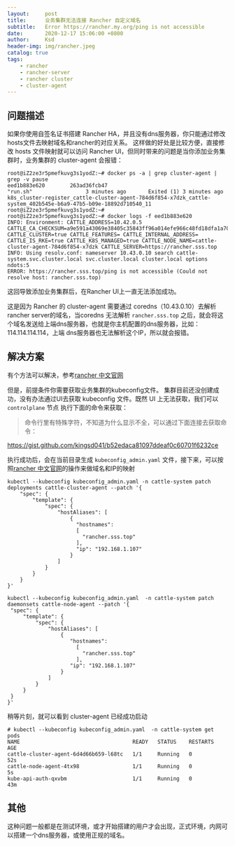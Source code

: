 ```yaml
---
layout:     post
title:      业务集群无法连接 Rancher 自定义域名
subtitle:   Error https://rancher.my.org/ping is not accessible
date:       2020-12-17 15:06:00 +0800
author:     Ksd
header-img: img/rancher.jpeg
catalog: true
tags:
    - rancher
    - rancher-server
    - rancher cluster
    - cluster-agent
---
```


## 问题描述

如果你使用自签名证书搭建 Rancher HA，并且没有dns服务器，你只能通过修改hosts文件去映射域名和rancher的对应关系。 这样做的好处是比较方便，直接修改 hosts 文件映射就可以访问 Rancher UI，但同时带来的问题是当你添加业务集群时，业务集群的 cluster-agent 会报错：

```
root@iZ2ze3r5pmefkuvg3s1yodZ:~# docker ps -a | grep cluster-agent | grep -v pause
eed1b883e620        263ad36fcb47                                      "run.sh"                 3 minutes ago       Exited (1) 3 minutes ago                        k8s_cluster-register_cattle-cluster-agent-784d6f854-x7dzk_cattle-system_402b545e-b6a9-47b5-b09e-18892d710540_11
root@iZ2ze3r5pmefkuvg3s1yodZ:~#
root@iZ2ze3r5pmefkuvg3s1yodZ:~# docker logs -f eed1b883e620
INFO: Environment: CATTLE_ADDRESS=10.42.0.5 CATTLE_CA_CHECKSUM=a9e591a43069e38405c35843ff96a014efe966c48fd18dfa1a70323f87ea07f4 CATTLE_CLUSTER=true CATTLE_FEATURES= CATTLE_INTERNAL_ADDRESS= CATTLE_IS_RKE=true CATTLE_K8S_MANAGED=true CATTLE_NODE_NAME=cattle-cluster-agent-784d6f854-x7dzk CATTLE_SERVER=https://rancher.sss.top
INFO: Using resolv.conf: nameserver 10.43.0.10 search cattle-system.svc.cluster.local svc.cluster.local cluster.local options ndots:5
ERROR: https://rancher.sss.top/ping is not accessible (Could not resolve host: rancher.sss.top)
```

这回导致添加业务集群后，在Rancher UI上一直无法添加成功。

这是因为 Rancher 的 cluster-agent 需要通过 coredns（10.43.0.10）去解析 rancher server的域名，当coredns 无法解析 `rancher.sss.top` 之后，就会将这个域名发送给上端dns服务器，也就是你主机配置的dns服务器，比如：114.114.114.114，上端 dns服务器也无法解析这个IP，所以就会报错。

## 解决方案

有个方法可以解决，参考[rancher 中文官网](https://docs.rancher.cn/docs/rancher2/faq/install/_index#error-httpsranchermyorgping-is-not-accessible-could-not-resolve-host-ranchermyorg)

但是，前提条件你需要获取业务集群的kubeconfig文件。 集群目前还没创建成功，没有办法通过UI去获取 kubeconfig 文件。既然 UI 上无法获取，我们可以 `controlplane` 节点 执行下面的命令来获取：

> 命令行里有特殊字符，不知道为什么显示不全，可以通过下面连接去获取命令：

https://gist.github.com/kingsd041/b52edaca81097ddeaf0c60701f6232ce

执行成功后，会在当前目录生成 `kubeconfig_admin.yaml` 文件，接下来，可以按照[rancher 中文官网](https://docs.rancher.cn/docs/rancher2/faq/install/_index#error-httpsranchermyorgping-is-not-accessible-could-not-resolve-host-ranchermyorg)的操作来做域名和IP的映射

```
kubectl --kubeconfig kubeconfig_admin.yaml -n cattle-system patch  deployments cattle-cluster-agent --patch '{
    "spec": {
        "template": {
            "spec": {
                "hostAliases": [
                    {
                      "hostnames":
                      [
                        "rancher.sss.top"
                      ],
                      "ip": "192.168.1.107"
                    }
                ]
            }
        }
    }
}'

kubectl --kubeconfig kubeconfig_admin.yaml  -n cattle-system patch  daemonsets cattle-node-agent --patch '{
 "spec": {
     "template": {
         "spec": {
             "hostAliases": [
                 {
                    "hostnames":
                      [
                        "rancher.sss.top"
                      ],
                    "ip": "192.168.1.107"
                 }
             ]
         }
     }
 }
}'
```

稍等片刻，就可以看到 cluster-agent 已经成功启动

```
# kubectl --kubeconfig kubeconfig_admin.yaml  -n cattle-system get pods
NAME                                    READY   STATUS    RESTARTS   AGE
cattle-cluster-agent-6d4d66b659-l68tc   1/1     Running   0          52s
cattle-node-agent-4tx98                 1/1     Running   0          5s
kube-api-auth-qxvbm                     1/1     Running   0          43m
```

## 其他

这种问题一般都是在测试环境，或才开始搭建的用户才会出现，正式环境，内网可以搭建一个dns服务器，或使用正规的域名。

